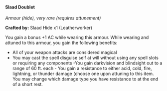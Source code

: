 #### Slaad Doublet
_Armour (hide), very rare (requires attunement)_

**Crafted by:** Slaad Hide x1 (Leatherworker)

You gain a bonus +1 AC while wearing this armour. While wearing and attuned to this armour, you gain the following benefits:
- All of your weapon attacks are considered magical
- You may cast the spell disguise self at will without using any spell slots or requiring any components -You gain darkvision and blindsight out to a range of 60 ft. each - You gain a resistance to either acid, cold, fire, lightning, or thunder damage (choose one upon attuning to this item. You may change which damage type you have resistance to at the end of a short rest.